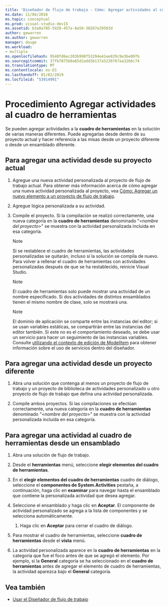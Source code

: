```yaml
---
title: 'Diseñador de flujo de trabajo - Cómo: Agregar actividades al cuadro de herramientas'
ms.date: 11/04/2016
ms.topic: conceptual
ms.prod: visual-studio-dev15
ms.assetid: b3a8a785-5928-457a-8a50-30267e29503d
author: gewarren
ms.author: gewarren
manager: douge
ms.workload:
- multiple
ms.openlocfilehash: 9540fd6ec203b990f53294e41ee829c9e3be897b
ms.sourcegitcommit: 37fb7075b0a65d2add3b137a5230767aa3266c74
ms.translationtype: MT
ms.contentlocale: es-ES
ms.lasthandoff: 01/02/2019
ms.locfileid: "53914991"
---
```

# <a name="how-to-add-activities-to-the-toolbox"></a>Procedimiento Agregar actividades al cuadro de herramientas

Se pueden agregar actividades a la **cuadro de herramientas** en la solución de varias maneras diferentes. Puede agregarlas desde dentro de su proyecto actual y hacer referencia a las misas desde un proyecto diferente o desde un ensamblado diferente.

## <a name="to-add-an-activity-from-within-your-current-project"></a>Para agregar una actividad desde su proyecto actual

1.  Agregue una nueva actividad personalizada al proyecto de flujo de trabajo actual. Para obtener más información acerca de cómo agregar una nueva actividad personalizada al proyecto, vea [Cómo: Agregar un nuevo elemento a un proyecto de flujo de trabajo](../workflow-designer/how-to-add-a-new-item-to-a-workflow-project.md).

2.  Agregue lógica personalizada a su actividad.

3.  Compile el proyecto. Si la compilación se realizó correctamente, una nueva categoría en la **cuadro de herramientas** denominado "\<*nombre del proyecto*>" se muestra con la actividad personalizada incluida en esa categoría.

    > [!NOTE]
    > Si se restablece el cuadro de herramientas, las actividades personalizadas se quitarán, incluso si la solución se compila de nuevo. Para volver a rellenar el cuadro de herramientas con actividades personalizadas después de que se ha restablecido, reinicie Visual Studio.

    > [!NOTE]
    > El cuadro de herramientas solo puede mostrar una actividad de un nombre especificado. Si dos actividades de distintos ensamblados tienen el mismo nombre de clase, solo se mostrará una.

    > [!NOTE]
    > El dominio de aplicación se comparte entre las instancias del editor; si se usan variables estáticas, se compartirán entre las instancias del editor también. Si este no es el comportamiento deseado, se debe usar un servicio para hacer un seguimiento de las instancias variables. Consulte [utilizando el contexto de edición de ModelItem](/dotnet/framework/windows-workflow-foundation/using-the-modelitem-editing-context) para obtener información sobre el uso de servicios dentro del diseñador.

## <a name="to-add-an-activity-from-within-a-different-project"></a>Para agregar una actividad desde un proyecto diferente

1.  Abra una solución que contenga al menos un proyecto de flujo de trabajo y un proyecto de biblioteca de actividades personalizado u otro proyecto de flujo de trabajo que defina una actividad personalizada.

2.  Compile ambos proyectos. Si las compilaciones se efectúan correctamente, una nueva categoría en la **cuadro de herramientas** denominado "\<*nombre del proyecto*>" se muestra con la actividad personalizada incluida en esa categoría.

## <a name="to-add-an-activity-to-the-toolbox-from-an-assembly"></a>Para agregar una actividad al cuadro de herramientas desde un ensamblado

1.  Abra una solución de flujo de trabajo.

2.  Desde el **herramientas** menú, seleccione **elegir elementos del cuadro de herramientas**.

3.  En el **elegir elementos del cuadro de herramientas** cuadro de diálogo, seleccione el **componentes de System.Activities** pestaña, a continuación, haga clic en **examinar** para navegar hasta el ensamblado que contiene la personalizada actividad que desea agregar.

4.  Seleccione el ensamblado y haga clic en **Aceptar**. El componente de actividad personalizado se agrega a la lista de componentes y se selecciona automáticamente.

    1.  Haga clic en **Aceptar** para cerrar el cuadro de diálogo.

5.  Para mostrar el cuadro de herramientas, seleccione **cuadro de herramientas** desde el **vista** menú.

6.  La actividad personalizada aparece en la **cuadro de herramientas** en la categoría que fue el foco antes de que se agregó el elemento. Por ejemplo, si la **General** categoría se ha seleccionado en el **cuadro de herramientas** antes de agregar el elemento de cuadro de herramientas, la actividad aparezca bajo el **General** categoría.

## <a name="see-also"></a>Vea también

- [Usar el Diseñador de flujo de trabajo](developing-applications-with-the-workflow-designer.md)